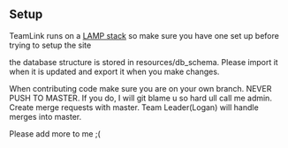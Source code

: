 ## Setup

TeamLink runs on a [LAMP stack](https://en.wikipedia.org/wiki/LAMP_(software_bundle)) so make sure you have one set up before trying to setup the site

the database structure is stored in resources/db_schema. Please import it when it is updated and export it when you make changes.

When contributing code make sure you are on your own branch. NEVER PUSH TO MASTER. If you do, I will git blame u so hard ull call me admin. Create merge requests with master. Team Leader(Logan) will handle merges into master.

Please add more to me ;(


